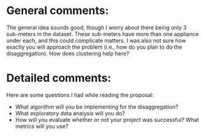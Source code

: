 # General comments:
The general idea sounds good, though I worry about there being only 3 sub-meters in the dataset. These sub-meters have more than one appliance under each, and this could complicate matters.
I was also not sure how exactly you will approach the problem (i.e., how do you plan to do the disaggregation). How does clustering help here? 

# Detailed comments:
Here are some questions I had while reading the proposal:

- What algorithm will you be implementing for the disaggregation?
- What exploratory data analysis will you do?
- How will you evaluate whether or not your project was successful? What metrics will you use?

